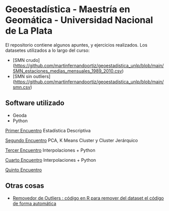 # Geoestadística - Maestría en Geomática - Universidad Nacional de La Plata

El repositorio contiene algunos apuntes, y ejercicios realizados.
Los datasetes utilizados a lo largo del curso:
* [SMN crudo] (https://github.com/martinfernandoortiz/geoestadistica_unlp/blob/main/SMN_estaciones_medias_mensuales_1989_2010.csv)
* [SMN sin outliers] (https://github.com/martinfernandoortiz/geoestadistica_unlp/blob/main/smn.csv)

## Software utilizado
* Geoda
* Python


[Primer Encuentro](https://github.com/martinfernandoortiz/geoestadistica_unlp/tree/main/primer_encuentro)
Estadística Descriptiva

[Segundo Encuentro](https://github.com/martinfernandoortiz/geoestadistica_unlp/tree/main/segundo_encuentro)
PCA, K Means Cluster y Cluster Jerárquico

[Tercer Encuentro](https://github.com/martinfernandoortiz/geoestadistica_unlp/tree/main/tercer_encuentro)
Interpolaciones + Python

[Cuarto Encuentro]()
Interpolaciones + Python

[Quinto Encuentro]()

## Otras cosas

* [Removedor de Outliers : código en R para remover del dataset el código de forma automática](https://github.com/martinfernandoortiz/geoestadistica_unlp/blob/main/outlier_replace.r)
